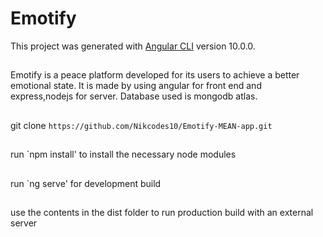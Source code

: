 # Emotify
This project was generated with [Angular CLI](https://github.com/angular/angular-cli) version 10.0.0.

##
Emotify is a peace platform developed for its users to achieve a better emotional state.
It is made by using angular for front end and express,nodejs for server. Database used is mongodb atlas.

##
git clone `https://github.com/Nikcodes10/Emotify-MEAN-app.git`

##
run `npm install' to install the necessary node modules

##
run `ng serve' for development build

##
use the contents in the dist folder to run production build with an external server
